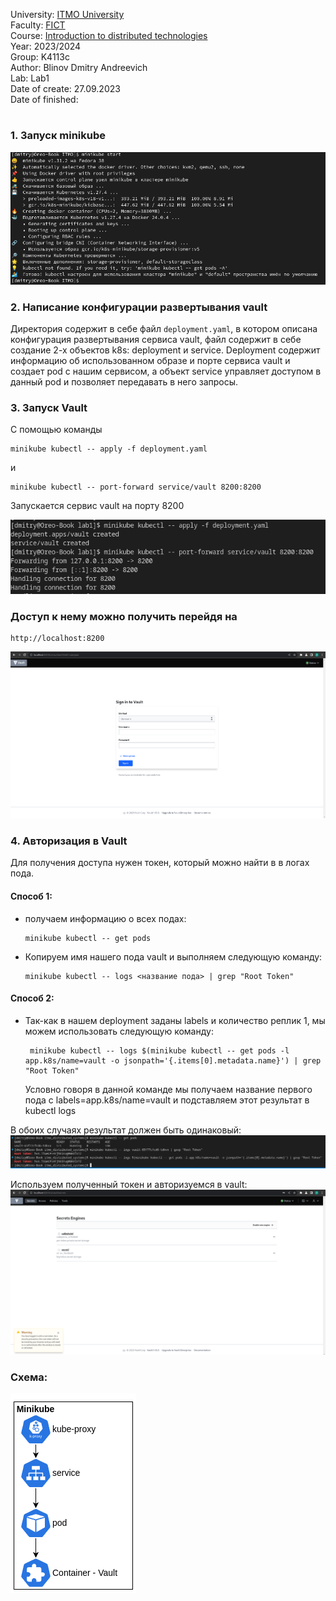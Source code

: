 University: [ITMO University](https://itmo.ru/ru/) \
Faculty: [FICT](https://fict.itmo.ru) \
Course: [Introduction to distributed technologies](https://github.com/itmo-ict-faculty/introduction-to-distributed-technologies) \
Year: 2023/2024 \
Group: K4113с \
Author: Blinov Dmitry Andreevich \
Lab: Lab1 \
Date of create: 27.09.2023 \
Date of finished: <none>
#

### 1. Запуск minikube
![Alt text](source/image1.png)

### 2. Написание конфигурации развертывания vault
 Директория содержит в себе файл `deployment.yaml`, в котором описана конфигурация развертывания сервиса vault, файл содержит в себе создание 2-х объектов k8s: deployment и service. Deployment содержит информацию об использованном образе и порте сервиса vault и создает pod с нашим сервисом, а объект service управляет доступом в данный pod и позволяет передавать в него запросы.

### 3. Запуск Vault
 С помощью команды

    minikube kubectl -- apply -f deployment.yaml
и

    minikube kubectl -- port-forward service/vault 8200:8200
 Запускается сервис vault на порту 8200

![Alt text](source/image2.png)
### Доступ к нему можно получить перейдя на
    http://localhost:8200
![Alt text](source/image3.png)

### 4. Авторизация в Vault
Для получения доступа нужен токен, который можно найти в в логах пода.
#### Способ 1:
  - получаем информацию о всех подах:

        minikube kubectl -- get pods
  - Копируем имя нашего пода vault и выполняем следующую команду:

        minikube kubectl -- logs <название пода> | grep "Root Token"
#### Способ 2:
 - Так-как в нашем deployment заданы labels и количество реплик 1, мы можем использовать следующую команду:

        minikube kubectl -- logs $(minikube kubectl -- get pods -l app.k8s/name=vault -o jsonpath='{.items[0].metadata.name}') | grep "Root Token"
    Условно говоря в данной команде мы получаем название первого пода с labels=app.k8s/name=vault и подставляем этот результат в kubectl logs

В обоих случаях результат должен быть одинаковый:
![Alt text](source/image4.png)

Используем полученный токен и авторизуемся в vault:
![Alt text](source/image5.png)

### Cхема:
![Alt text](source/image6.png)